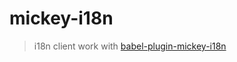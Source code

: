 # mickey-i18n

> i18n client work with [babel-plugin-mickey-i18n](https://github.com/mickeyjsx/babel-plugin-mickey-i18n)
